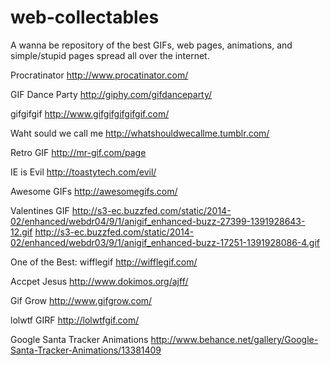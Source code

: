 web-collectables
================

A wanna be repository of the best GIFs, web pages, animations, and simple/stupid pages spread all over the internet.

Procratinator
http://www.procatinator.com/

GIF Dance Party
http://giphy.com/gifdanceparty/

gifgifgif
http://www.gifgifgifgifgif.com/

Waht sould we call me
http://whatshouldwecallme.tumblr.com/

Retro GIF
http://mr-gif.com/page

IE is Evil
http://toastytech.com/evil/

Awesome GIFs
http://awesomegifs.com/

Valentines GIF
http://s3-ec.buzzfed.com/static/2014-02/enhanced/webdr04/9/1/anigif_enhanced-buzz-27399-1391928643-12.gif
http://s3-ec.buzzfed.com/static/2014-02/enhanced/webdr03/9/1/anigif_enhanced-buzz-17251-1391928086-4.gif

One of the Best: wifflegif
http://wifflegif.com/


Accpet Jesus
http://www.dokimos.org/ajff/

Gif Grow
http://www.gifgrow.com/

lolwtf GIRF
http://lolwtfgif.com/

Google Santa Tracker Animations
http://www.behance.net/gallery/Google-Santa-Tracker-Animations/13381409
